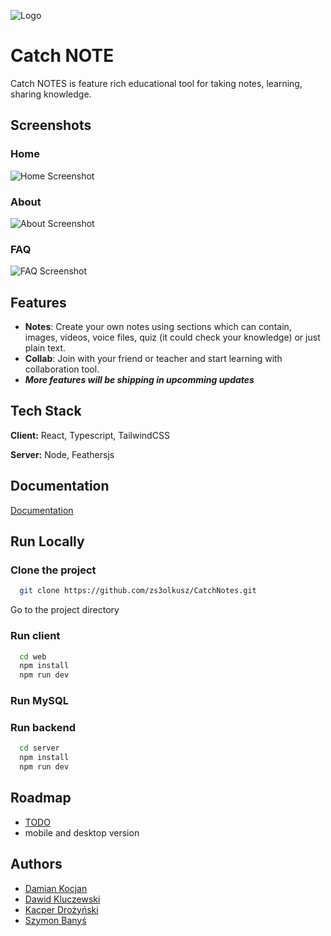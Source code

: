 ![Logo](https://github.com/zs3olkusz/CatchNotes/docs/assets/logo.png)

# Catch NOTE

Catch NOTES is feature rich educational tool for taking notes, learning, sharing knowledge.

## Screenshots

### Home

![Home Screenshot](https://github.com/zs3olkusz/CatchNotes/docs/assets/home.png)

### About

![About Screenshot](https://github.com/zs3olkusz/CatchNotes/docs/assets/about.png)

### FAQ

![FAQ Screenshot](https://github.com/zs3olkusz/CatchNotes/docs/assets/faq.png)

## Features

- **Notes**: Create your own notes using sections which can contain, images, videos, voice files, quiz (it could check your knowledge) or just plain text.
- **Collab**: Join with your friend or teacher and start learning with collaboration tool.
- **_More features will be shipping in upcomming updates_**

## Tech Stack

**Client:** React, Typescript, TailwindCSS

**Server:** Node, Feathersjs

## Documentation

[Documentation](https://github.com/zs3olkusz/CatchNotes/docs/index.md)

## Run Locally

### Clone the project

```bash
  git clone https://github.com/zs3olkusz/CatchNotes.git
```

Go to the project directory

### Run client

```bash
  cd web
  npm install
  npm run dev
```

### Run MySQL

### Run backend

```bash
  cd server
  npm install
  npm run dev
```

## Roadmap

- [TODO](https://github.com/zs3olkusz/CatchNotes/projects/1)
- mobile and desktop version

## Authors

- [Damian Kocjan](https://www.github.com/damiankocjan)
- [Dawid Kluczewski](https://github.com/siemowit)
- [Kacper Drożyński](https://github.com/Kacp3r3k)
- [Szymon Banyś](https://github.com/GranysTL)
